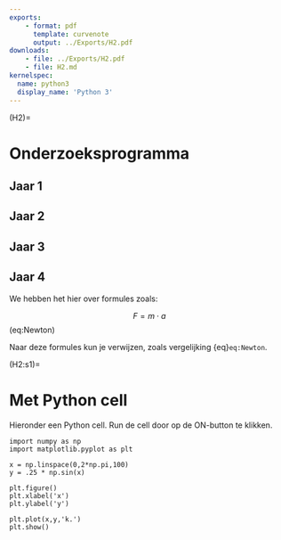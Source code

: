 ```yaml
---
exports: 
    - format: pdf
      template: curvenote
      output: ../Exports/H2.pdf  
downloads:
    - file: ../Exports/H2.pdf
    - file: H2.md
kernelspec:
  name: python3
  display_name: 'Python 3'
---
```


(H2)=
# Onderzoeksprogramma


## Jaar 1

## Jaar 2

## Jaar 3

## Jaar 4
We hebben het hier over formules zoals:

$$F = m \cdot a$$ (eq:Newton)

Naar deze formules kun je verwijzen, zoals vergelijking {eq}`eq:Newton`.

(H2:s1)=
# Met Python cell
Hieronder een Python cell. Run de cell door op de ON-button te klikken.

```{code-cell} Python
import numpy as np
import matplotlib.pyplot as plt

x = np.linspace(0,2*np.pi,100)
y = .25 * np.sin(x)

plt.figure()
plt.xlabel('x')
plt.ylabel('y')

plt.plot(x,y,'k.')
plt.show()
```
